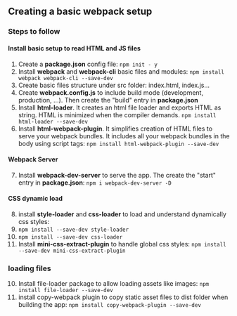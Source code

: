 ## Creating a basic webpack setup

### Steps to follow

#### Install basic setup to read HTML and JS files
1. Create a **package.json** config file: ```npm init - y``` 
2. Install **webpack** and **webpack-cli** basic files and modules: ```npm install webpack webpack-cli --save-dev```
3. Create basic files structure under src folder: index.html, index.js...
4. Create **webpack.config.js** to include build mode (development, production, ...). Then create the "build" entry in **package.json**
5. Install **html-loader**. It creates an html file loader and exports HTML as string. HTML is minimized when the compiler demands. ```npm install html-loader --save-dev```
6. Install **html-webpack-plugin**. It simplifies creation of HTML files to serve your webpack bundles. It includes all your webpack bundles in the body using script tags: ```npm install html-webpack-plugin --save-dev``` 

#### Webpack Server
7. Install **webpack-dev-server** to serve the app. The create the "start" entry in **package.json**: ```npm i webpack-dev-server -D```

#### CSS dynamic load
8. install **style-loader** and **css-loader** to load and understand dynamically css styles:
 1. ```npm install --save-dev style-loader```
 2. ```npm install --save-dev css-loader```
9. Install **mini-css-extract-plugin** to handle global css styles:  ```npm install --save-dev mini-css-extract-plugin```

### loading files
10. Install file-loader package to allow loading assets like images: ```npm install file-loader --save-dev```
11. install copy-webpack plugin to copy static asset files to dist folder when building the app: ```npm install copy-webpack-plugin --save-dev```